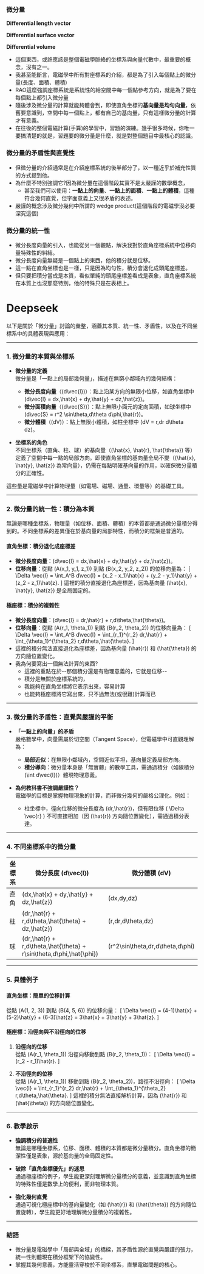 
### 微分量

**Differential length vector**

**Differential surface vector**

**Differential volume**

- 這個東西，或許應該是整個電磁學脈絡的坐標系與向量代數中，最重要的概念，沒有之一。
- 我甚至能斷言，電磁學中所有對座標系的介紹，都是為了引入每個點上的微分量(長度、面積、體積)
- RAO這麼強調座標系統是系統性的給空間中每一個點參考方向，就是為了要在每個點上都引入微分量
- 隨後涉及微分量的計算就能夠體會到，即使直角坐標的**基向量是均勻向量**，依舊要意識到，空間中每一個點上，都有自己的基向量，只有這樣微分量的計算才有意義。
- 在往後的整個電磁計算(手算)的學習中，習題的演練。幾乎很多時候，你唯一要搞清楚的就是，習題要的微分量是什麼，就是對整個題目中最核心的認識。

### 微分量的矛盾性與直覺性
- 但微分量的介紹通常是在介紹座標系統的後半部分了，以一種近乎於補充性質的方式提到他。
- 為什麼不特別強調它?因為微分量在這個階段其實不是太嚴謹的數學概念，
  - 甚至我們可以使用：**一點上的向量**、**一點上的面積**、**一點上的體積**，這種符合幾何直覺，但字面意義上又很矛盾的表述。
- 嚴謹的概念涉及微分幾何中所謂的 wedge product(這個階段的電磁學沒必要深究這個)

### 微分量的統一性
- 微分長度向量的引入，也能從另一個觀點，解決我對於直角座標系統中位移向量特殊性的糾結。
- 微分長度向量無疑是一個點上的東西，他的積分就是位移。
- 這一點在直角坐標也是一樣，只是因為均勻性，積分會退化成頭尾座標差。
- 但只要把積分當成是本質，看似單純的頭尾座標差看成是表象，直角座標系統在本質上也沒那麼特別，他的特殊只是在表相上。

# Deepseek

以下是關於「微分量」討論的彙整，涵蓋其本質、統一性、矛盾性，以及在不同坐標系中的具體表現與應用：

---

### **1. 微分量的本質與坐標系**
- **微分量的定義**  
  微分量是「一點上的局部幾何量」，描述在無窮小鄰域內的幾何結構：
  - **微分長度向量**（\(d\vec{l}\)）：點上沿某方向的無限小位移，如直角坐標中 \(d\vec{l} = dx\,\hat{x} + dy\,\hat{y} + dz\,\hat{z}\)。
  - **微分面積向量**（\(d\vec{S}\)）：點上無限小面元的定向面積，如球坐標中 \(d\vec{S} = r^2 \sin\theta\,d\theta d\phi\,\hat{r}\)。
  - **微分體積**（\(dV\)）：點上無限小體積，如柱坐標中 \(dV = r\,dr d\theta dz\)。

- **坐標系的角色**  
  不同坐標系（直角、柱、球）的基向量（\(\hat{x}, \hat{r}, \hat{\theta}\) 等）定義了空間中每一點的局部方向。即使直角坐標的基向量全局不變（\(\hat{x}, \hat{y}, \hat{z}\) 為常向量），仍需在每點明確基向量的作用，以確保微分量積分的正確性。

這些量是電磁學中計算物理量（如電場、磁場、通量、環量等）的基礎工具。

---

### **2. 微分量的統一性：積分為本質**
無論是哪種坐標系，物理量（如位移、面積、體積）的本質都是通過微分量積分得到的。不同坐標系的差異僅在於基向量的局部特性，而積分的框架是普適的。

#### **直角坐標：積分退化成座標差**
- **微分長度向量**：\(d\vec{l} = dx\,\hat{x} + dy\,\hat{y} + dz\,\hat{z}\)。
- **位移向量**：從點 \(A(x_1, y_1, z_1)\) 到點 \(B(x_2, y_2, z_2)\) 的位移向量為：
  \[
  \Delta \vec{l} = \int_A^B d\vec{l} = (x_2 - x_1)\hat{x} + (y_2 - y_1)\hat{y} + (z_2 - z_1)\hat{z}.
  \]
  這裡的積分直接退化為座標差，因為基向量 \(\hat{x}, \hat{y}, \hat{z}\) 是全局固定的。

#### **極座標：積分的複雜性**
- **微分長度向量**：\(d\vec{l} = dr\,\hat{r} + r\,d\theta\,\hat{\theta}\)。
- **位移向量**：從點 \(A(r_1, \theta_1)\) 到點 \(B(r_2, \theta_2)\) 的位移向量為：
  \[
  \Delta \vec{l} = \int_A^B d\vec{l} = \int_{r_1}^{r_2} dr\,\hat{r} + \int_{\theta_1}^{\theta_2} r\,d\theta\,\hat{\theta}.
  \]
- 這裡的積分無法直接退化為座標差，因為基向量 \(\hat{r}\) 和 \(\hat{\theta}\) 的方向隨位置變化。
- 我為何要寫出一個無法計算的東西?
  - 這裡的重點在於--那個積分還是有物理意義的，它就是位移--
  - 積分是無關於座標系統的，
  - 我能夠在直角坐標將它表示出來，容易計算
  - 也能夠極座標將它寫出來，只不過無法(或很難)計算而已

---

### **3. 微分量的矛盾性：直覺與嚴謹的平衡**
- **「一點上的向量」的矛盾**  
  嚴格數學中，向量需屬於切空間（Tangent Space），但電磁學中可直觀理解為：
  - **局部近似**：在無限小鄰域內，空間近似平坦，基向量定義局部方向。
  - **積分導向**：微分量本身是「無實體」的數學工具，需通過積分（如線積分 \(\int d\vec{l}\)）體現物理意義。

- **為何教科書不強調嚴謹性？**  
  電磁學的目標是掌握物理現象的計算，而非微分幾何的嚴格公理化。例如：
  - 柱坐標中，徑向位移的微分長度為 \(dr\,\hat{r}\)，但有限位移 \( \Delta \vec{r} \) 不可直接相加（因 \(\hat{r}\) 方向隨位置變化），需通過積分表達。

---

### **4. 不同坐標系中的微分量**
| 坐標系 | 微分長度 \(d\vec{l}\) | 微分體積 \(dV\) |
|--------|------------------------|------------------|
| 直角   | \(dx\,\hat{x} + dy\,\hat{y} + dz\,\hat{z}\) | \(dx\,dy\,dz\) |
| 柱     | \(dr\,\hat{r} + r\,d\theta\,\hat{\theta} + dz\,\hat{z}\) | \(r\,dr\,d\theta\,dz\) |
| 球     | \(dr\,\hat{r} + r\,d\theta\,\hat{\theta} + r\sin\theta\,d\phi\,\hat{\phi}\) | \(r^2\sin\theta\,dr\,d\theta\,d\phi\) |

---

### **5. 具體例子**
#### **直角坐標：簡單的位移計算**
從點 \(A(1, 2, 3)\) 到點 \(B(4, 5, 6)\) 的位移向量：
\[
\Delta \vec{l} = (4-1)\hat{x} + (5-2)\hat{y} + (6-3)\hat{z} = 3\hat{x} + 3\hat{y} + 3\hat{z}.
\]

#### **極座標：沿徑向與不沿徑向的位移**
1. **沿徑向的位移**  
   從點 \(A(r_1, \theta_1)\) 沿徑向移動到點 \(B(r_2, \theta_1)\)：
   \[
   \Delta \vec{l} = (r_2 - r_1)\hat{r}.
   \]

2. **不沿徑向的位移**  
   從點 \(A(r_1, \theta_1)\) 移動到點 \(B(r_2, \theta_2)\)，路徑不沿徑向：
   \[
   \Delta \vec{l} = \int_{r_1}^{r_2} dr\,\hat{r} + \int_{\theta_1}^{\theta_2} r\,d\theta\,\hat{\theta}.
   \]
   這裡的積分無法直接解析計算，因為 \(\hat{r}\) 和 \(\hat{\theta}\) 的方向隨位置變化。

---

### **6. 教學啟示**
- **強調積分的普適性**  
  無論是哪種坐標系，位移、面積、體積的本質都是微分量積分。直角坐標的簡潔性僅是表象，源於基向量的全局固定性。
  
- **破除「直角坐標優先」的迷思**  
  通過極座標的例子，學生能更深刻理解微分量積分的意義，並意識到直角坐標的特殊性僅是數學上的便利，而非物理本質。

- **強化幾何直覺**  
  通過可視化極座標中的基向量變化（如 \(\hat{r}\) 和 \(\hat{\theta}\) 的方向隨位置旋轉），學生能更好地理解微分量積分的複雜性。

---

### **結語**
- 微分量是電磁學中「局部與全域」的橋樑，其矛盾性源於直覺與嚴謹的張力，統一性則體現在積分框架下的協變性。
- 掌握其幾何意義，方能靈活穿梭於不同坐標系，直擊電磁問題的核心。
